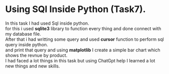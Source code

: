 # Using SQl Inside Python (Task7).
In this task I had used Sql inside python.  
for this i used __sqlite3__ library to function every thing and done connect with my database file.  
After that i had writting some query and used __cursor__ function to perform sql query inside python.  
and print that query and using __matplotlib__ I create a simple bar chart which shows the revnue by product.  
I had faced a lot things in this task but using ChatGpt help I learned a lot new things and new skills.   

